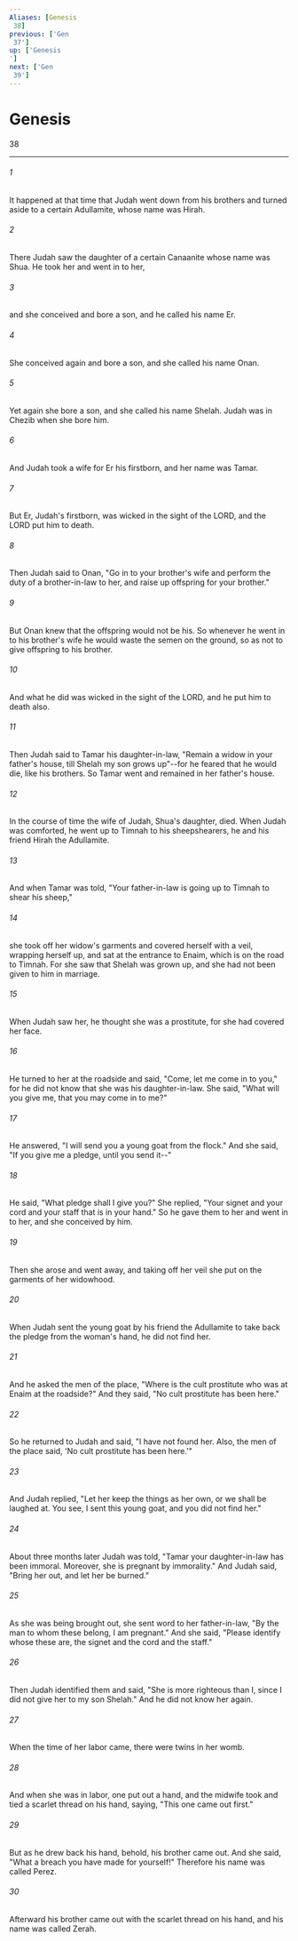 ```yaml
---
Aliases: [Genesis 38]
previous: ['Gen 37']
up: ['Genesis']
next: ['Gen 39']
---
```

# Genesis 38

***
 

###### 1 
It happened at that time that Judah went down from his brothers and turned aside to a certain Adullamite, whose name was Hirah.  

###### 2 
There Judah saw the daughter of a certain Canaanite whose name was Shua. He took her and went in to her,  

###### 3 
and she conceived and bore a son, and he called his name Er.  

###### 4 
She conceived again and bore a son, and she called his name Onan.  

###### 5 
Yet again she bore a son, and she called his name Shelah. Judah was in Chezib when she bore him.  

###### 6 
And Judah took a wife for Er his firstborn, and her name was Tamar.  

###### 7 
But Er, Judah's firstborn, was wicked in the sight of the LORD, and the LORD put him to death.  

###### 8 
Then Judah said to Onan, "Go in to your brother's wife and perform the duty of a brother-in-law to her, and raise up offspring for your brother."  

###### 9 
But Onan knew that the offspring would not be his. So whenever he went in to his brother's wife he would waste the semen on the ground, so as not to give offspring to his brother.  

###### 10 
And what he did was wicked in the sight of the LORD, and he put him to death also.  

###### 11 
Then Judah said to Tamar his daughter-in-law, "Remain a widow in your father's house, till Shelah my son grows up"--for he feared that he would die, like his brothers. So Tamar went and remained in her father's house.  

###### 12 
In the course of time the wife of Judah, Shua's daughter, died. When Judah was comforted, he went up to Timnah to his sheepshearers, he and his friend Hirah the Adullamite.  

###### 13 
And when Tamar was told, "Your father-in-law is going up to Timnah to shear his sheep,"  

###### 14 
she took off her widow's garments and covered herself with a veil, wrapping herself up, and sat at the entrance to Enaim, which is on the road to Timnah. For she saw that Shelah was grown up, and she had not been given to him in marriage.  

###### 15 
When Judah saw her, he thought she was a prostitute, for she had covered her face.  

###### 16 
He turned to her at the roadside and said, "Come, let me come in to you," for he did not know that she was his daughter-in-law. She said, "What will you give me, that you may come in to me?"  

###### 17 
He answered, "I will send you a young goat from the flock." And she said, "If you give me a pledge, until you send it--"  

###### 18 
He said, "What pledge shall I give you?" She replied, "Your signet and your cord and your staff that is in your hand." So he gave them to her and went in to her, and she conceived by him.  

###### 19 
Then she arose and went away, and taking off her veil she put on the garments of her widowhood.  

###### 20 
When Judah sent the young goat by his friend the Adullamite to take back the pledge from the woman's hand, he did not find her.  

###### 21 
And he asked the men of the place, "Where is the cult prostitute who was at Enaim at the roadside?" And they said, "No cult prostitute has been here."  

###### 22 
So he returned to Judah and said, "I have not found her. Also, the men of the place said, 'No cult prostitute has been here.'"  

###### 23 
And Judah replied, "Let her keep the things as her own, or we shall be laughed at. You see, I sent this young goat, and you did not find her."  

###### 24 
About three months later Judah was told, "Tamar your daughter-in-law has been immoral. Moreover, she is pregnant by immorality." And Judah said, "Bring her out, and let her be burned."  

###### 25 
As she was being brought out, she sent word to her father-in-law, "By the man to whom these belong, I am pregnant." And she said, "Please identify whose these are, the signet and the cord and the staff."  

###### 26 
Then Judah identified them and said, "She is more righteous than I, since I did not give her to my son Shelah." And he did not know her again.  

###### 27 
When the time of her labor came, there were twins in her womb.  

###### 28 
And when she was in labor, one put out a hand, and the midwife took and tied a scarlet thread on his hand, saying, "This one came out first."  

###### 29 
But as he drew back his hand, behold, his brother came out. And she said, "What a breach you have made for yourself!" Therefore his name was called Perez.  

###### 30 
Afterward his brother came out with the scarlet thread on his hand, and his name was called Zerah.
